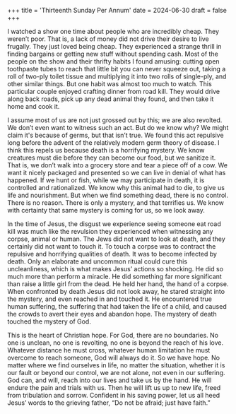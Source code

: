 +++
title = 'Thirteenth Sunday Per Annum'
date = 2024-06-30
draft = false
+++

I watched a show one time about people who are incredibly cheap. They weren’t poor. That is, a lack of money did not drive their desire to live frugally. They just loved being cheap. They experienced a strange thrill in finding bargains or getting new stuff without spending cash. Most of the people on the show and their thrifty habits I found amusing: cutting open toothpaste tubes to reach that little bit you can never squeeze out, taking a roll of two-ply toilet tissue and multiplying it into two rolls of single-ply, and other similar things. But one habit was almost too much to watch. This particular couple enjoyed crafting dinner from road kill. They would drive along back roads, pick up any dead animal they found, and then take it home and cook it.

I assume most of us are not just grossed out by this; we are also revolted. We don’t even want to witness such an act. But do we know why? We might claim it's because of germs, but that isn’t true. We found this act repulsive long before the advent of the relatively modern germ theory of disease. I think this repels us because death is a horrifying mystery. We know creatures must die before they can become our food, but we sanitize it. That is, we don’t walk into a grocery store and tear a piece off of a cow. We want it nicely packaged and presented so we can live in denial of what has happened. If we hunt or fish, while we may participate in death, it is controlled and rationalized. We know why this animal had to die, to give us life and nourishment. But when we find something dead, there is no control. There is no reason. There is only a mystery, and that terrifies us. We know with certainty that same mystery is coming for us, so we look away.


In the time of Jesus, the disgust we experience seeing someone eat road kill was much like the revulsion they experienced when witnessing any corpse, animal or human. The Jews did not want to look at death, and they certainly did not want to touch it. To touch a corpse was to contract the repulsive and horrifying qualities of death. It was to become infected by death. Only an elaborate and uncommon ritual could cure this uncleanliness, which is what makes Jesus’ actions so shocking. He did so much more than perform a miracle. He did something far more significant than raise a little girl from the dead. He held her hand, the hand of a corpse. When confronted by death Jesus did not look away, he stared straight into the mystery, and even reached in and touched it. He encountered true human suffering, the suffering that had taken the life of a child, and caused the crowds to avert their eyes and abandon hope. The mystery of death touched the mystery of God.


This is the heart of Christian hope. For God, there are no boundaries. No one is unclean, no one is revolting, no one is beyond the reach of his love. Whatever distance he must cross, whatever human limitation he must overcome to reach someone, God will always do it. So we have hope. No matter where we find ourselves in life, no matter the situation, whether it is our fault or beyond our control, we are not alone, not even in our suffering. God can, and will, reach into our lives and take us by the hand. He will endure the pain and trials with us. Then he will lift us up to new life, freed from tribulation and sorrow. Confident in his saving power, let us all heed Jesus’ words to the grieving father, “Do not be afraid; just have faith.”
